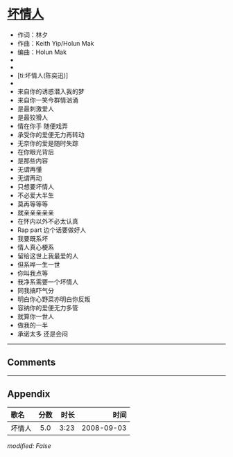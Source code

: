 # [坏情人](https://music.163.com/song?id=409941736)

* 作词：林夕
* 作曲：Keith Yip/Holun Mak
* 编曲：Holun Mak
*
*
* [ti:坏情人(陈奕迅)]
* 
* 来自你的诱惑潜入我的梦
* 来自你一笑今群情汹涌
* 是最刺激爱人
* 是最狡猾人
* 情在你手 随便戏弄
* 承受你的爱便无力再转动
* 无奈你的爱是随时失踪
* 在你眼光背后
* 是那些内容
* 无谓再懂
* 无谓再动
* 只想要坏情人
* 不必爱大半生
* 莫再等等等
* 就亲亲亲亲亲
* 在怀内以外不必太认真
* Rap part 边个话要做好人
* 我要既系坏
* 情人真心梗系
* 留给这世上我最爱的人
* 但系哗一生一世
* 你叫我点等
* 我净系需要一个坏情人
* 同我搞吓气分
* 明白你心野菜亦明白你反叛
* 容纳你的爱便无力多管
* 就算你一世人
* 做我的一半
* 承诺太多 还是会闷


---

## Comments


---

## Appendix

|歌名|分数|时长|时间|
|:---|:---:|---:|---:|
|坏情人|5.0|3:23|2008-09-03

*modified: False*